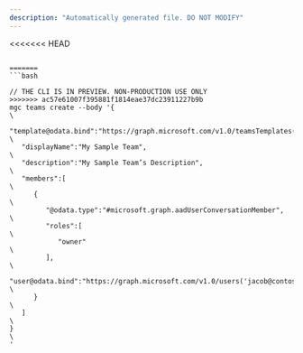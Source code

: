 ```yaml
---
description: "Automatically generated file. DO NOT MODIFY"
---
```


<<<<<<< HEAD
```cli

=======
```bash

// THE CLI IS IN PREVIEW. NON-PRODUCTION USE ONLY
>>>>>>> ac57e61007f395881f1814eae37dc23911227b9b
mgc teams create --body '{\
   "template@odata.bind":"https://graph.microsoft.com/v1.0/teamsTemplates('standard')",\
   "displayName":"My Sample Team",\
   "description":"My Sample Team’s Description",\
   "members":[\
      {\
         "@odata.type":"#microsoft.graph.aadUserConversationMember",\
         "roles":[\
            "owner"\
         ],\
         "user@odata.bind":"https://graph.microsoft.com/v1.0/users('jacob@contoso.com')"\
      }\
   ]\
}\
'

```